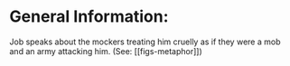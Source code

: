 # General Information:

Job speaks about the mockers treating him cruelly as if they were a mob and an army attacking him. (See: [[figs-metaphor]])